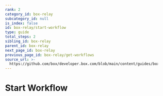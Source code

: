 ```yaml
---
rank: 2
category_id: box-relay
subcategory_id: null
is_index: false
id: box-relay/start-workflow
type: guide
total_steps: 2
sibling_id: box-relay
parent_id: box-relay
next_page_id: box-relay
previous_page_id: box-relay/get-workflows
source_url: >-
  https://github.com/box/developer.box.com/blob/main/content/guides/box-relay/start-workflow.md
---
```

# Start Workflow